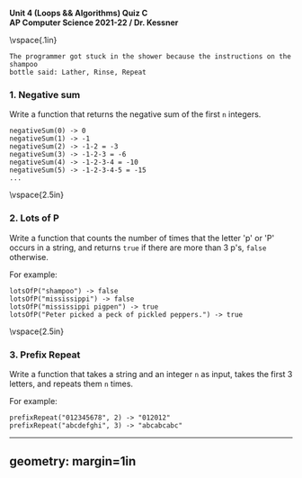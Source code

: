 __Unit 4 (Loops && Algorithms) Quiz C__  
__AP Computer Science 2021-22 / Dr. Kessner__  

\vspace{.1in}

```
The programmer got stuck in the shower because the instructions on the shampoo
bottle said: Lather, Rinse, Repeat
```

### 1.  Negative sum

Write a function that returns the negative sum of the first `n` integers.

```
negativeSum(0) -> 0
negativeSum(1) -> -1
negativeSum(2) -> -1-2 = -3
negativeSum(3) -> -1-2-3 = -6
negativeSum(4) -> -1-2-3-4 = -10
negativeSum(5) -> -1-2-3-4-5 = -15
...
```

\vspace{2.5in}


### 2. Lots of P

Write a function that counts the number of times that the letter 'p' or 'P'
occurs in a string, and returns `true` if there are more than 3 p's, `false`
otherwise.

For example:
```
lotsOfP("shampoo") -> false
lotsOfP("mississippi") -> false
lotsOfP("mississippi pigpen") -> true
lotsOfP("Peter picked a peck of pickled peppers.") -> true
```


\vspace{2.5in}


### 3. Prefix Repeat

Write a function that takes a string and an integer `n` as input, takes the
first 3 letters, and repeats them `n` times.

For example:
```
prefixRepeat("012345678", 2) -> "012012"
prefixRepeat("abcdefghi", 3) -> "abcabcabc"
```


---
geometry: margin=1in
---


